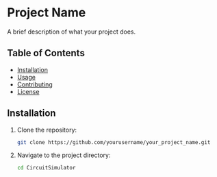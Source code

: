 # Project Name

A brief description of what your project does.

## Table of Contents

- [Installation](#installation)
- [Usage](#usage)
- [Contributing](#contributing)
- [License](#license)

## Installation

1. Clone the repository:
    ```bash
    git clone https://github.com/yourusername/your_project_name.git
    ```
2. Navigate to the project directory:
    ```bash
    cd CircuitSimulator
    ```